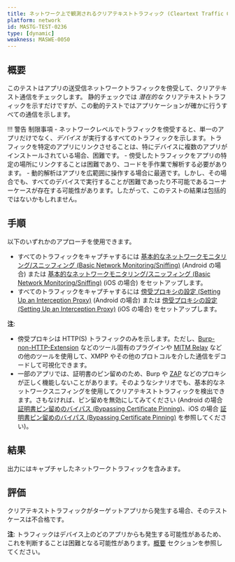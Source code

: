 ```yaml
---
title: ネットワーク上で観測されるクリアテキストトラフィック (Cleartext Traffic Observed on the Network)
platform: network
id: MASTG-TEST-0236
type: [dynamic]
weakness: MASWE-0050
---
```


## 概要

このテストはアプリの送受信ネットワークトラフィックを傍受して、クリアテキスト通信をチェックします。
静的チェックでは _潜在的な_ クリアテキストトラフィックを示すだけですが、この動的テストではアプリケーションが確かに行うすべての通信を示します。

!!! 警告 制限事項
    - ネットワークレベルでトラフィックを傍受すると、単一のアプリだけでなく、_デバイス_ が実行するすべてのトラフィックを示します。トラフィックを特定のアプリにリンクさせることは、特にデバイスに複数のアプリがインストールされている場合、困難です。
    - 傍受したトラフィックをアプリの特定の場所にリンクすることは困難であり、コードを手作業で解析する必要があります。
    - 動的解析はアプリを広範囲に操作する場合に最適です。しかし、その場合でも、すべてのデバイスで実行することが困難であったり不可能であるコーナーケースが存在する可能性があります。したがって、このテストの結果は包括的ではないかもしれません。

## 手順

以下のいずれかのアプローチを使用できます。

- すべてのトラフィックをキャプチャするには [基本的なネットワークモニタリング/スニッフィング (Basic Network Monitoring/Sniffing)](../../../techniques/android/MASTG-TECH-0010.md) (Android の場合) または [基本的なネットワークモニタリング/スニッフィング (Basic Network Monitoring/Sniffing)](../../../techniques/ios/MASTG-TECH-0062.md) (iOS の場合) をセットアップします。
- すべてのトラフィックをキャプチャするには [傍受プロキシの設定 (Setting Up an Interception Proxy)](../../../techniques/android/MASTG-TECH-0011.md) (Android の場合) または [傍受プロキシの設定 (Setting Up an Interception Proxy)](../../../techniques/ios/MASTG-TECH-0063.md) (iOS の場合) をセットアップします。

**注**:

- 傍受プロキシは HTTP(S) トラフィックのみを示します。ただし、[Burp-non-HTTP-Extension](https://github.com/summitt/Burp-Non-HTTP-Extension) などのツール固有のプラグインや [MITM Relay](../../../tools/network/MASTG-TOOL-0078.md) などの他のツールを使用して、XMPP やその他のプロトコルを介した通信をデコードして可視化できます。
- 一部のアプリでは、証明書のピン留めのため、Burp や [ZAP](../../../tools/network/MASTG-TOOL-0079.md) などのプロキシが正しく機能しないことがあります。そのようなシナリオでも、基本的なネットワークスニフィングを使用してクリアテキストトラフィックを検出できます。さもなければ、ピン留めを無効にしてみてください (Android の場合 [証明書ピン留めのバイパス (Bypassing Certificate Pinning)](../../../techniques/android/MASTG-TECH-0012.md)、iOS の場合 [証明書ピン留めのバイパス (Bypassing Certificate Pinning)](../../../techniques/ios/MASTG-TECH-0064.md) を参照してください)。

## 結果

出力にはキャプチャしたネットワークトラフィックを含みます。

## 評価

クリアテキストトラフィックがターゲットアプリから発生する場合、そのテストケースは不合格です。

**注**: トラフィックはデバイス上のどのアプリからも発生する可能性があるため、これを判断することは困難となる可能性があります。[概要](#overview) セクションを参照してください。
